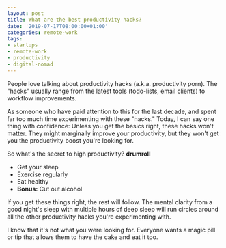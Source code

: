 ```yaml
---
layout: post
title: What are the best productivity hacks?
date: '2019-07-17T08:00:00+01:00'
categories: remote-work
tags:
- startups
- remote-work
- productivity
- digital-nomad
---
```


People love talking about productivity hacks (a.k.a. productivity porn). The "hacks" usually range from the latest tools (todo-lists, email clients) to workflow improvements.

As someone who have paid attention to this for the last decade, and spent far too much time experimenting with these "hacks." Today, I can say one thing with confidence: Unless you get the basics right, these hacks won't matter. They might marginally improve your productivity, but they won't get you the productivity boost you're looking for.

So what's the secret to high productivity? **drumroll**

- Get your sleep
- Exercise regularly
- Eat healthy
- **Bonus:** Cut out alcohol

If you get these things right, the rest will follow. The mental clarity from a good night's sleep with multiple hours of deep sleep will run circles around all the other productivity hacks you're experimenting with.

I know that it's not what you were looking for. Everyone wants a magic pill or tip that allows them to have the cake and eat it too.
